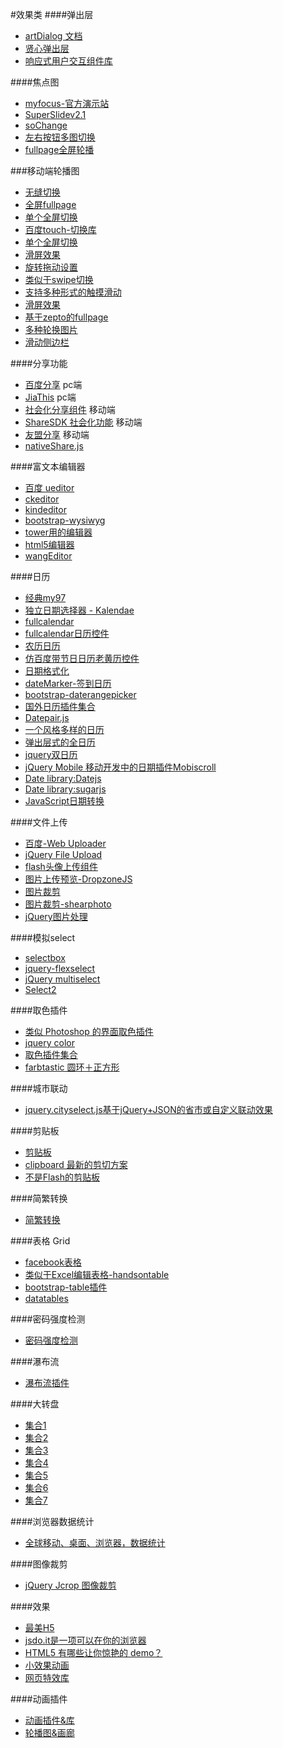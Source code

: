 
#效果类
####弹出层
- [artDialog 文档](http://aui.github.io/artDialog/doc/index.html)
- [贤心弹出层](http://sentsin.com/jquery/layer)
- [响应式用户交互组件库](https://github.com/bh-lay/UI)


####焦点图
- [myfocus-官方演示站](http://www.chhua.com/myfocus/)
- [SuperSlidev2.1](http://www.superslide2.com/)
- [soChange](http://www.bujichong.com/sojs/soChange/index.html)
- [左右按钮多图切换](http://bxslider.com/examples/carousel-demystified)
- [fullpage全屏轮播](https://github.com/alvarotrigo/fullPage.js/)
	
###移动端轮播图
- [无缝切换](http://www.swipejs.com)
- [全屏fullpage](https://github.com/peunzhang/fullpage)
- [单个全屏切换](https://github.com/peunzhang/slip.js)
- [百度touch-切换库](http://touch.code.baidu.com/examples.html?qq-pf-to=pcqq.group)
- [单个全屏切换](https://github.com/peunzhang/iSlider)
- [滑屏效果](https://github.com/saw/touch-interfaces)
- [旋转拖动设置](http://baijs.com/tinycircleslider)
- [类似于swipe切换](http://touchslider.com/)
- [支持多种形式的触摸滑动](http://www.swiper.com.cn/demo/index.html)
- [滑屏效果](https://github.com/joker-ye/main/blob/master/wap/index.html)
- [基于zepto的fullpage](https://github.com/yanhaijing/zepto.fullpage)
- [多种轮换图片](http://ajccom.github.io/niceslider)
- [滑动侧边栏](https://mango.github.io/slideout)


####分享功能
- [百度分享](http://share.baidu.com/) pc端
- [JiaThis](http://jiathis.com/) pc端
- [社会化分享组件](http://developer.baidu.com/soc/share) 移动端
- [ShareSDK 社会化功能](http://www.mob.com/#/index) 移动端
- [友盟分享](http://dev.umeng.com/social/android/quick-integration) 移动端
- [nativeShare.js](https://github.com/JefferyWang/nativeShare.js)

####富文本编辑器
- [百度 ueditor](http://ueditor.baidu.com/website/)
- [ckeditor](http://ckeditor.com/)
- [kindeditor](http://kindeditor.net/)
- [bootstrap-wysiwyg](http://www.bootcss.com/p/bootstrap-wysiwyg/)
- [tower用的编辑器](https://github.com/mycolorway/simditor)
- [html5编辑器](http://neilj.github.io/Squire/)
- [wangEditor](https://github.com/wangfupeng1988/wangEditor )

####日历
- [经典my97](http://www.my97.net/dp/demo/index.htm)
- [独立日期选择器 - Kalendae](http://www.cnblogs.com/gbin1/archive/2012/04/16/2452105.html)
- [fullcalendar](http://arshaw.com/fullcalendar/)
- [fullcalendar日历控件 ](http://blog.csdn.net/francislaw/article/details/7740630)
- [农历日历](https://github.com/zzyss86/LunarCalendar)
- [仿百度带节日日历老黄历控件](http://www.sucaisj.com/jiaoben/date/201509/16856.html)
- [日期格式化](http://momentjs.com/)
- [dateMarker-签到日历](https://github.com/Iamlars/dateMarker)
- [bootstrap-daterangepicker](https://github.com/dangrossman/bootstrap-daterangepicker)
- [国外日历插件集合](http://www.vandelaydesign.com/30-best-free-jquery-plugins/)
- [Datepair.js](http://jonthornton.github.io/Datepair.js/)
- [一个风格多样的日历](https://github.com/glad/glDatePicker)
- [弹出层式的全日历](http://amsul.ca/pickadate.js/date/)
- [jquery双日历](http://www.daterangepicker.com/)
- [jQuery Mobile 移动开发中的日期插件Mobiscroll ](https://mobiscroll.com/)
- [Date library:Datejs](https://github.com/datejs/Datejs)
- [Date library:sugarjs](http://sugarjs.com/api/Date)
- [JavaScript日期转换](http://momentjs.com)

####文件上传
- [百度-Web Uploader](http://fex.baidu.com/webuploader/)
- [jQuery File Upload](https://blueimp.github.io/jQuery-File-Upload/)
- [flash头像上传组件](http://www.hdfu.net/)
- [图片上传预览-DropzoneJS](http://www.dropzonejs.com/)
- [图片裁剪](http://elemefe.github.io/image-cropper/)
- [图片裁剪-shearphoto](http://www.shearphoto.com/)
- [jQuery图片处理](http://www.oschina.net/project/tag/284/jquery-image-tools?lang=0&os=0&sort=view&p=2)

####模拟select
- [selectbox](http://aui.github.io/popupjs/doc/selectbox.html)
- [jquery-flexselect](https://github.com/rmm5t/jquery-flexselect)
- [jQuery multiselect](http://loudev.com)
- [Select2](http://select2.github.io/)

####取色插件
- [类似 Photoshop 的界面取色插件](http://www.jq22.com/plugin/367)
- [jquery color](https://github.com/jquery/jquery-color/)
- [取色插件集合](http://www.oschina.net/project/tag/287/color-picker)
- [farbtastic 圆环＋正方形](https://github.com/mattfarina/farbtastic)
	
####城市联动
- [jquery.cityselect.js基于jQuery+JSON的省市或自定义联动效果](http://www.ijquery.cn/?p=360)
	
####剪贴板
- [剪贴板](https://github.com/zeroclipboard/zeroclipboard)
- [clipboard 最新的剪切方案](http://zenorocha.github.io/clipboard.js/)
- [不是Flash的剪贴板](https://github.com/zenorocha/clipboard.js)

####简繁转换
- [简繁转换](https://github.com/BYVoid/OpenCC)

####表格 Grid
- [facebook表格](http://facebook.github.io/fixed-data-table/)
- [类似于Excel编辑表格-handsontable](http://handsontable.com/)
- [bootstrap-table插件](http://bootstrap-table.wenzhixin.net.cn/)
- [datatables](https://www.datatables.net/)

####密码强度检测
- [密码强度检测](http://password.mx500.com/)

####瀑布流
- [瀑布流插件](http://www.wookmark.com/jquery-plugin)

####大转盘
- [集合1](http://www.helloweba.com/view-blog-215.html)
- [集合2](http://www.ui3g.com/demos/show/1408/)
- [集合3](http://www.js-css.cn/a/jscode/award/2014/1230/1423.html)
- [集合4](http://www.js-css.cn/a/jscode/award/list_272_1.html)
- [集合5](http://www.html5cn.org/article-8927-1.html)
- [集合6](https://github.com/JavoByte/rouletteWheel)
- [集合7](http://www.js-css.cn/a/jscode/award/2015/0606/1484.html)

####浏览器数据统计
- [全球移动、桌面、浏览器，数据统计](http://gs.statcounter.com)

####图像裁剪
- [jQuery Jcrop 图像裁剪 ](http://code.ciaoca.com/jquery/jcrop)



####效果
- [最美H5](http://www.iguoguo.net/html5)
- [jsdo.it是一项可以在你的浏览器](http://jsdo.it)
- [HTML5 有哪些让你惊艳的 demo？](http://www.zhihu.com/question/24398907)
- [小效果动画](http://codecanyon.net/item/hoverex-jquery-image-hover-animation-plugin/full_screen_preview/3450469) 	
- [网页特效库](http://hovertree.com/texiao)


####动画插件
- [动画插件&库](http://www.kancloud.cn/kancloud/javascript-resources-2015/99248)
- [轮播图&画廊](http://www.kancloud.cn/kancloud/javascript-resources-2015/99241)
	

